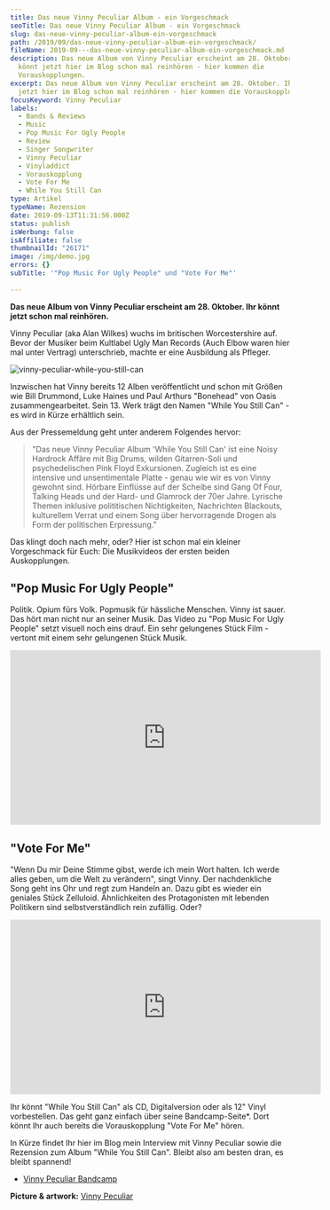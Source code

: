 ```yaml
---
title: Das neue Vinny Peculiar Album - ein Vorgeschmack
seoTitle: Das neue Vinny Peculiar Album - ein Vorgeschmack
slug: das-neue-vinny-peculiar-album-ein-vorgeschmack
path: /2019/09/das-neue-vinny-peculiar-album-ein-vorgeschmack/
fileName: 2019-09---das-neue-vinny-peculiar-album-ein-vorgeschmack.md
description: Das neue Album von Vinny Peculiar erscheint am 28. Oktober. Ihr
  könnt jetzt hier im Blog schon mal reinhören - hier kommen die
  Vorauskopplungen.
excerpt: Das neue Album von Vinny Peculiar erscheint am 28. Oktober. Ihr könnt
  jetzt hier im Blog schon mal reinhören - hier kommen die Vorauskopplungen.
focusKeyword: Vinny Peculiar
labels:
  - Bands & Reviews
  - Music
  - Pop Music For Ugly People
  - Review
  - Singer Songwriter
  - Vinny Peculiar
  - Vinyladdict
  - Vorauskopplung
  - Vote For Me
  - While You Still Can
type: Artikel
typeName: Rezension
date: 2019-09-13T11:31:56.000Z
status: publish
isWerbung: false
isAffiliate: false
thumbnailId: "26171"
image: /img/demo.jpg
errors: {}
subTitle: '"Pop Music For Ugly People" und "Vote For Me"'
  
---
```


**Das neue Album von Vinny Peculiar erscheint am 28. Oktober. Ihr könnt jetzt
schon mal reinhören.**

Vinny Peculiar (aka Alan Wilkes) wuchs im britischen Worcestershire auf. Bevor
der Musiker beim Kultlabel Ugly Man Records (Auch Elbow waren hier mal unter
Vertrag) unterschrieb, machte er eine Ausbildung als Pfleger.

![vinny-peculiar-while-you-still-can](http://cardamonchai.com/wp-content/uploads/2019/09/vinny-peculiar-while-you-still-can-400x400.jpeg)

Inzwischen hat Vinny bereits 12 Alben veröffentlicht und schon mit Größen wie
Bill Drummond, Luke Haines und Paul Arthurs "Bonehead" von Oasis
zusammengearbeitet. Sein 13. Werk trägt den Namen "While You Still Can" - es
wird in Kürze erhältlich sein.

Aus der Pressemeldung geht unter anderem Folgendes hervor:

> "Das neue Vinny Peculiar Album 'While You Still Can' ist eine Noisy Hardrock
> Affäre mit Big Drums, wilden Gitarren-Soli und psychedelischen Pink Floyd
> Exkursionen. Zugleich ist es eine intensive und unsentimentale Platte - genau
> wie wir es von Vinny gewohnt sind. Hörbare Einflüsse auf der Scheibe sind Gang
> Of Four, Talking Heads und der Hard- und Glamrock der 70er Jahre. Lyrische
> Themen inklusive polititischen Nichtigkeiten, Nachrichten Blackouts,
> kulturellem Verrat und einem Song über hervorragende Drogen als Form der
> politischen Erpressung."

Das klingt doch nach mehr, oder? Hier ist schon mal ein kleiner Vorgeschmack für
Euch: Die Musikvideos der ersten beiden Auskopplungen.

## "Pop Music For Ugly People"

Politik. Opium fürs Volk. Popmusik für hässliche Menschen. Vinny ist sauer. Das
hört man nicht nur an seiner Musik. Das Video zu "Pop Music For Ugly People"
setzt visuell noch eins drauf. Ein sehr gelungenes Stück Film - vertont mit
einem sehr gelungenen Stück Musik.

<iframe src="https://www.youtube.com/embed/kUhtCOVykAY" width="560" height="315" frameborder="0" allowfullscreen="allowfullscreen"></iframe>

## "Vote For Me"

"Wenn Du mir Deine Stimme gibst, werde ich mein Wort halten. Ich werde alles
geben, um die Welt zu verändern", singt Vinny. Der nachdenkliche Song geht ins
Ohr und regt zum Handeln an. Dazu gibt es wieder ein geniales Stück Zelluloid.
Ähnlichkeiten des Protagonisten mit lebenden Politikern sind selbstverständlich
rein zufällig. Oder?

<iframe src="https://www.youtube.com/embed/srh1yOh-njU" width="560" height="315" frameborder="0" allowfullscreen="allowfullscreen"></iframe>

Ihr könnt "While You Still Can" als CD, Digitalversion oder als 12" Vinyl
vorbestellen. Das geht ganz einfach über seine Bandcamp-Seite\*. Dort könnt Ihr
auch bereits die Vorauskopplung "Vote For Me" hören.

In Kürze findet Ihr hier im Blog mein Interview mit Vinny Peculiar sowie die
Rezension zum Album "While You Still Can". Bleibt also am besten dran, es bleibt
spannend!

- [Vinny Peculiar Bandcamp](https://vinnypeculiar.bandcamp.com/)

**Picture &amp; artwork:**
[Vinny Peculiar](https://vinnypeculiar.com/?fbclid=IwAR1F-yhtN3DoZkDLO8P4xjMD3chrQA4sOLjYYIG4a4uEJSxe7QOaY5f_b4k)

  